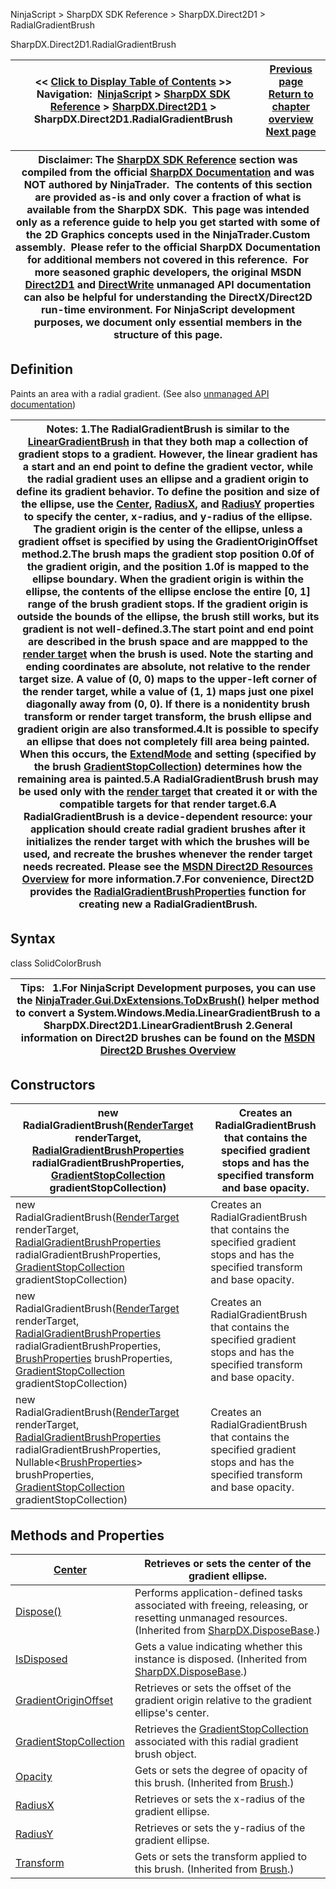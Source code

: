 ﻿
NinjaScript > SharpDX SDK Reference > SharpDX.Direct2D1 > RadialGradientBrush

SharpDX.Direct2D1.RadialGradientBrush

| << [Click to Display Table of Contents](sharpdx_direct2d1_radialgradientbrush.md) >> **Navigation:**     [NinjaScript](ninjascript-1.md) > [SharpDX SDK Reference](sharpdx_sdk_reference-1.md) > [SharpDX.Direct2D1](sharpdx_direct2d1-1.md) > SharpDX.Direct2D1.RadialGradientBrush | [Previous page](sharpdx_direct2d1_pathgeometry_strokecontainspoint-1.md) [Return to chapter overview](sharpdx_direct2d1-1.md) [Next page](sharpdx_direct2d1_radialgradientbrush_center-1.md) |
| --- | --- |

| Disclaimer: The [SharpDX SDK Reference](sharpdx_sdk_reference-1.md) section was compiled from the official [SharpDX Documentation](http://sharpdx.org/) and was NOT authored by NinjaTrader.  The contents of this section are provided as-is and only cover a fraction of what is available from the SharpDX SDK.  This page was intended only as a reference guide to help you get started with some of the 2D Graphics concepts used in the NinjaTrader.Custom assembly.  Please refer to the official SharpDX Documentation for additional members not covered in this reference.  For more seasoned graphic developers, the original MSDN [Direct2D1](https://msdn.microsoft.com/en-us/library/windows/desktop/dd370990.aspx) and [DirectWrite](https://msdn.microsoft.com/en-us/library/windows/desktop/dd368038.aspx) unmanaged API documentation can also be helpful for understanding the DirectX/Direct2D run-time environment. For NinjaScript development purposes, we document only essential members in the structure of this page. |
| --- |

## Definition
Paints an area with a radial gradient.
(See also [unmanaged API documentation](http://msdn.microsoft.com/en-us/library/dd371529.aspx))
 

| Notes: 1.The RadialGradientBrush is similar to the [LinearGradientBrush](sharpdx_direct2d1_lineargradientbrush-1.md) in that they both map a collection of gradient stops to a gradient. However, the linear gradient has a start and an end point to define the gradient vector, while the radial gradient uses an ellipse and a gradient origin to define its gradient behavior. To define the position and size of the ellipse, use the [Center](sharpdx_direct2d1_radialgradientbrush_center-1.md), [RadiusX](sharpdx_direct2d1_radialgradientbrush_radiusx-1.md), and [RadiusY](sharpdx_direct2d1_radialgradientbrush_radiusy-1.md) properties to specify the center, x-radius, and y-radius of the ellipse. The gradient origin is the center of the ellipse, unless a gradient offset is specified by using the GradientOriginOffset method.2.The brush maps the gradient stop position 0.0f of the gradient origin, and the position 1.0f is mapped to the ellipse boundary. When the gradient origin is within the ellipse, the contents of the ellipse enclose the entire [0, 1] range of the brush gradient stops. If the gradient origin is outside the bounds of the ellipse, the brush still works, but its gradient is not well-defined.3.The start point and end point are described in the brush space and are mappped to the [render target](sharpdx_direct2d1_rendertarget-1.md) when the brush is used. Note the starting and ending coordinates are absolute, not relative to the render target size. A value of (0, 0) maps to the upper-left corner of the render target, while a value of (1, 1) maps just one pixel diagonally away from (0, 0). If there is a nonidentity brush transform or render target transform, the brush ellipse and gradient origin are also transformed.4.It is possible to specify an ellipse that does not completely fill area being painted. When this occurs, the [ExtendMode](sharpdx_direct2d1_gradientstopcollection_extendmode-1.md) and setting (specified by the brush [GradientStopCollection](sharpdx_direct2d1_gradientstopcollection-1.md)) determines how the remaining area is painted.5.A RadialGradientBrush brush may be used only with the [render target](sharpdx_direct2d1_rendertarget-1.md) that created it or with the compatible targets for that render target.6.A RadialGradientBrush is a device-dependent resource: your application should create radial gradient brushes after it initializes the render target with which the brushes will be used, and recreate the brushes whenever the render target needs recreated. Please see the [MSDN Direct2D Resources Overview](https://msdn.microsoft.com/en-us/library/dd756757(v=vs.85).aspx) for more information.7.For convenience, Direct2D provides the [RadialGradientBrushProperties](sharpdx_direct2d1_radialgradientbrushproperties-1.md) function for creating new a RadialGradientBrush. |
| --- |

## Syntax
class SolidColorBrush
 

| Tips:   1.For NinjaScript Development purposes, you can use the [NinjaTrader.Gui.DxExtensions.ToDxBrush()](dxextensions_todxbrush-1.md) helper method to convert a System.Windows.Media.LinearGradientBrush to a SharpDX.Direct2D1.LinearGradientBrush 2.General information on Direct2D brushes can be found on the [MSDN Direct2D Brushes Overview](https://msdn.microsoft.com/en-us/library/dd756651(v=vs.85).aspx) |
| --- |
## 
## Constructors

| new RadialGradientBrush([RenderTarget](sharpdx_direct2d1_rendertarget-1.md) renderTarget, [RadialGradientBrushProperties](sharpdx_direct2d1_radialgradientbrushproperties-1.md) radialGradientBrushProperties,  [GradientStopCollection](sharpdx_direct2d1_gradientstopcollection-1.md) gradientStopCollection) | Creates an RadialGradientBrush that contains the specified gradient stops and has the specified transform and base opacity. |
| --- | --- |
| new RadialGradientBrush([RenderTarget](sharpdx_direct2d1_rendertarget-1.md) renderTarget, [RadialGradientBrushProperties](sharpdx_direct2d1_radialgradientbrushproperties-1.md) radialGradientBrushProperties, [GradientStopCollection](sharpdx_direct2d1_gradientstopcollection-1.md) gradientStopCollection) | Creates an RadialGradientBrush that contains the specified gradient stops and has the specified transform and base opacity. |
| new RadialGradientBrush([RenderTarget](sharpdx_direct2d1_rendertarget-1.md) renderTarget, [RadialGradientBrushProperties](sharpdx_direct2d1_radialgradientbrushproperties-1.md) radialGradientBrushProperties, [BrushProperties](sharpdx_direct2d1_brushproperties-1.md) brushProperties, [GradientStopCollection](sharpdx_direct2d1_gradientstopcollection-1.md) gradientStopCollection) | Creates an RadialGradientBrush that contains the specified gradient stops and has the specified transform and base opacity. |
| new RadialGradientBrush([RenderTarget](sharpdx_direct2d1_rendertarget-1.md) renderTarget, [RadialGradientBrushProperties](sharpdx_direct2d1_radialgradientbrushproperties-1.md) radialGradientBrushProperties, Nullable<[BrushProperties](sharpdx_direct2d1_brushproperties-1.md)> brushProperties, [GradientStopCollection](sharpdx_direct2d1_gradientstopcollection-1.md) gradientStopCollection) | Creates an RadialGradientBrush that contains the specified gradient stops and has the specified transform and base opacity. |
## 
## 
## Methods and Properties

| [Center](sharpdx_direct2d1_radialgradientbrush_center-1.md) | Retrieves or sets the center of the gradient ellipse. |
| --- | --- |
| [Dispose()](sharpdx_disposebase_dispose-1.md) | Performs application-defined tasks associated with freeing, releasing, or resetting unmanaged resources. (Inherited from [SharpDX.DisposeBase](sharpdx_disposebase-1.md).) |
| [IsDisposed](sharpdx_disposebase_isdisposed-1.md) | Gets a value indicating whether this instance is disposed. (Inherited from [SharpDX.DisposeBase](sharpdx_disposebase-1.md).) |
| [GradientOriginOffset](sharpdx_direct2d1_radialgradientbrush_gradientoriginoffset-1.md) | Retrieves or sets the offset of the gradient origin relative to the gradient ellipse's center. |
| [GradientStopCollection](sharpdx_direct2d1_radialgradientbrush_gradientstopcollection-1.md) | Retrieves the [GradientStopCollection](sharpdx_direct2d1_gradientstopcollection-1.md) associated with this radial gradient brush object. |
| [Opacity](sharpdx_direct2d1_brush_opacity-1.md) | Gets or sets the degree of opacity of this brush.  (Inherited from [Brush](sharpdx_direct2d1_brush-1.md).) |
| [RadiusX](sharpdx_direct2d1_radialgradientbrush_radiusx-1.md) | Retrieves or sets the x-radius of the gradient ellipse. |
| [RadiusY](sharpdx_direct2d1_radialgradientbrush_radiusy-1.md) | Retrieves or sets the y-radius of the gradient ellipse. |
| [Transform](sharpdx_direct2d1_brush_transform-1.md) | Gets or sets the transform applied to this brush.  (Inherited from [Brush](sharpdx_direct2d1_brush-1.md).) |
